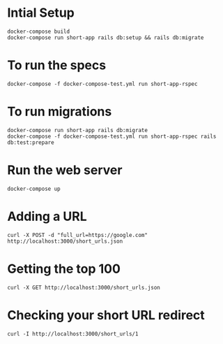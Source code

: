 # Intial Setup

    docker-compose build
    docker-compose run short-app rails db:setup && rails db:migrate

# To run the specs

    docker-compose -f docker-compose-test.yml run short-app-rspec

# To run migrations

    docker-compose run short-app rails db:migrate
    docker-compose -f docker-compose-test.yml run short-app-rspec rails db:test:prepare

# Run the web server

    docker-compose up

# Adding a URL

    curl -X POST -d "full_url=https://google.com" http://localhost:3000/short_urls.json

# Getting the top 100

    curl -X GET http://localhost:3000/short_urls.json

# Checking your short URL redirect

    curl -I http://localhost:3000/short_urls/1

